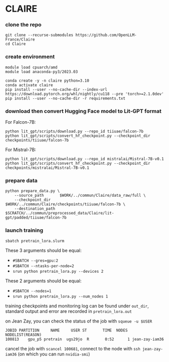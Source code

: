 # CLAIRE

### clone the repo
```
git clone --recurse-submodules https://github.com/OpenLLM-France/Claire
cd Claire
```

### create environment
```
module load cpuarch/amd
module load anaconda-py3/2023.03
```

```
conda create -y -n claire python=3.10
conda activate claire
pip install --user --no-cache-dir --index-url https://download.pytorch.org/whl/nightly/cu118 --pre 'torch>=2.1.0dev'
pip install --user --no-cache-dir -r requirements.txt
```

### download then convert Hugging Face model to Lit-GPT format

For Falcon-7B:
```
python lit_gpt/scripts/download.py --repo_id tiiuae/falcon-7b
python lit_gpt/scripts/convert_hf_checkpoint.py --checkpoint_dir checkpoints/tiiuae/falcon-7b
```

For Mistral-7B:
```
python lit_gpt/scripts/download.py --repo_id mistralai/Mistral-7B-v0.1
python lit_gpt/scripts/convert_hf_checkpoint.py --checkpoint_dir checkpoints/mistralai/Mistral-7B-v0.1
```

### prepare data
```
python prepare_data.py \
    --source_path       $WORK/../commun/Claire/data_raw/full \
    --checkpoint_dir    $WORK/../commun/Claire/checkpoints/tiiuae/falcon-7b \
    --destination_path  $SCRATCH/../commun/preprocessed_data/Claire/lit-gpt/padded/tiiuae/falcon-7b
```

### launch training
```
sbatch pretrain_lora.slurm
```
These 3 arguments should be equal:
- `#SBATCH --gres=gpu:2`
- `#SBATCH --ntasks-per-node=2`
- `srun python pretrain_lora.py --devices 2`
  
These 2 arguments should be equal:
- `#SBATCH --nodes=1`
- `srun python pretrain_lora.py --num_nodes 1`

training checkpoints and monitoring log can be found under `out_dir`, standard output and error are recorded in `pretrain_lora.out`

on Jean Zay, you can check the status of the job with `squeue -u $USER`
```
JOBID PARTITION     NAME     USER ST       TIME  NODES NODELIST(REASON)
100813    gpu_p5 pretrain  ugs29jo  R       0:52      1 jean-zay-iam36
```
cancel the job with `scancel 100681`, connect to the node with `ssh jean-zay-iam36` (on which you can run `nvidia-smi`)

